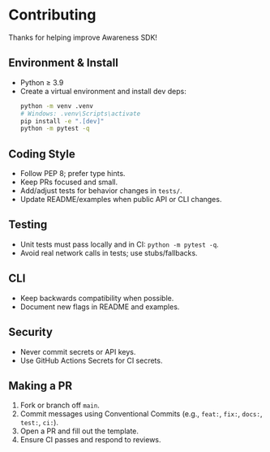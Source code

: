 # Contributing

Thanks for helping improve Awareness SDK!

## Environment & Install
- Python ≥ 3.9
- Create a virtual environment and install dev deps:
  ```bash
  python -m venv .venv
  # Windows: .venv\Scripts\activate
  pip install -e ".[dev]"
  python -m pytest -q
  ```

## Coding Style
- Follow PEP 8; prefer type hints.
- Keep PRs focused and small.
- Add/adjust tests for behavior changes in `tests/`.
- Update README/examples when public API or CLI changes.

## Testing
- Unit tests must pass locally and in CI: `python -m pytest -q`.
- Avoid real network calls in tests; use stubs/fallbacks.

## CLI
- Keep backwards compatibility when possible.
- Document new flags in README and examples.

## Security
- Never commit secrets or API keys.
- Use GitHub Actions Secrets for CI secrets.

## Making a PR
1. Fork or branch off `main`.
2. Commit messages using Conventional Commits (e.g., `feat:`, `fix:`, `docs:`, `test:`, `ci:`).
3. Open a PR and fill out the template.
4. Ensure CI passes and respond to reviews.
